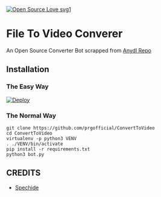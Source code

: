 [![Open Source Love svg1](https://badges.frapsoft.com/os/v1/open-source.svg?v=103)](https://github.com/ellerbrock/open-source-badges/)

# File To Video Converer

An Open Source Converter Bot scrapped from [Anydl Repo](https://github.com/spechide/anydlbot)



## Installation


### The Easy Way

[![Deploy](https://www.herokucdn.com/deploy/button.svg)](https://heroku.com/deploy?template=https://github.com/Regard091/ConvertToVideo)

### The Normal Way

```
git clone https://github.com/prgofficial/ConvertToVideo
cd ConvertToVideo
virtualenv -p python3 VENV
. ./VENV/bin/activate
pip install -r requirements.txt
python3 bot.py
```


## CREDITS

- [Spechide](https://telegram.dog/spechide)
